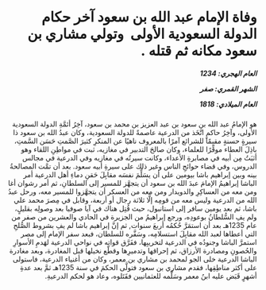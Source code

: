 <h1 dir="rtl">وفاة الإمام عبد الله بن سعود آخر حكام الدولة السعودية الأولى  وتولي مشاري بن سعود مكانه ثم قتله .</h1>

<h5 dir="rtl">العام الهجري:  1234

الشهر القمري: صفر

العام الميلادي: 1818</h5>

<p dir="rtl">هو الإمامُ عبد الله بن سعود بن عبد العزيز بن محمد بن سعود، آخِرُ أئمَّةِ الدولة السعودية الأولى، وآخِرُ حاكمٍ اتَّخَذ من الدرعية عاصمةً للدولة السعودية، وكان عبدُ الله بن سعود ذا سيرةٍ حسنةٍ مقيمًا للشرائع آمرًا بالمعروف ناهيًا عن المنكرِ كثيرَ الصَّمتِ حَسَن السَّمتِ، باذِلَ العطاء موقِّرًا للعلماء، وكان صالحَ التدبير في مغازيه، ثبت في مواطِنِ اللقاء وهو أثبَتُ مِن أبيه في مصابرةِ الأعداء، وكانت سيرتُه في مغازيه وفي الدرعية في مجالس الدروس، وفي قضاء حوائجِ الناس وغير ذلك على سيرةِ أبيه سعود. بعد أن تمَّت المصالحةُ بينه وبين إبراهيم باشا بيومين على أن يسَلِّمَ نفسَه مقابِلَ حَقنِ دماءِ أهل الدرعية أمر الباشا إبراهيمُ الإمامَ عبدَ الله بن سعود أن يتجهَّز للمسير إلى السلطانِ، ثم أمر رشوان أغا ومن معه من العساكِرِ والدويدار ومن معه من العسكر أن يتجهَّزوا للمسير معه، ورحل عبدُ الله من الدرعية وليس معه من قومِه إلَّا ثلاثة رجال أو أربعة، وقابل في مِصرَ محمد علي باشا، ثم بعد يومين سافر إلى استانبول، حيث قُتِل هناك في آيا صوفيا بعد وصولِه بقليلٍ، ولم يفِ السُّلطانُ بوعودِه، ورجع إبراهيمُ من الجزيرة في الحادي والعشرين من صفر من عام 1235هـ بعد أن استمَرَّ حُكمُه أربعَ سنوات, ثم إنَّ إبراهيم باشا لم يفِ بشروط الصُّلحِ التي أعطاها لعبد الله مقابِلَ استسلامِه، وسَفَّره للسلطان، فبعد سفر الإمام إلى مصر استمرَّ الباشا وجنودُه في الدرعية لتخريبِها، ففَرَّق قواتِه في نواحي الدرعية لهَدمِ الأسوارِ والحُصونِ ومصادرة الأرزاق، ثم إحراقها وتدميرِها وقطْع نخيلها قبل المغادرة، وبعد مغادرة الباشا الدرعية خلى الجو لمحمد بن مشاري بن معمر، وكان من أغنياء الدرعية، فاستولى على أكثر مناطِقِها، فقدم مشاري بن سعود فتولَّى الحكمَ في سنة 1235هـ ثمَّ بعد عدةِ أشهرٍ قَبَض عليه ابنُ معمر وسَلَّمه للعثمانيين فقَتَلوه، وعاد هو لحكم الدرعيةِ.</p></br>
